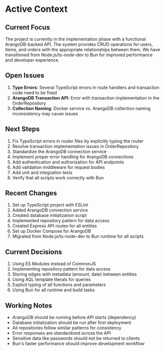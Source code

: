 # Active Context

## Current Focus
The project is currently in the implementation phase with a functional ArangoDB-backed API. The system provides CRUD operations for users, items, and orders with the appropriate relationships between them. We have transitioned from Node.js/ts-node-dev to Bun for improved performance and developer experience.

## Open Issues
1. **Type Errors**: Several TypeScript errors in route handlers and transaction code need to be fixed
2. **ArangoDB Transaction API**: Error with transaction implementation in the OrderRepository
3. **Collection Naming**: Docker service vs. ArangoDB collection naming inconsistency may cause issues

## Next Steps
1. Fix TypeScript errors in router files by explicitly typing the router
2. Resolve transaction implementation issues in OrderRepository
3. Standardize the ArangoDB connection service
4. Implement proper error handling for ArangoDB connections
5. Add authentication and authorization for API endpoints
6. Add validation middleware for request bodies
7. Add unit and integration tests
8. Verify that all scripts work correctly with Bun

## Recent Changes
1. Set up TypeScript project with ESLint
2. Added ArangoDB connection service
3. Created database initialization script
4. Implemented repository pattern for data access
5. Created Express API routes for all entities
6. Set up Docker Compose for ArangoDB
7. Migrated from Node.js/ts-node-dev to Bun runtime for all scripts

## Current Decisions
1. Using ES Modules instead of CommonJS
2. Implementing repository pattern for data access
3. Storing edges with metadata (amount, date) between entities
4. Using AQL template literals for queries
5. Explicit typing of all functions and parameters
6. Using Bun for all runtime and build tasks

## Working Notes
- ArangoDB should be running before API starts (dependency)
- Database initialization should be run after first deployment
- All repositories follow similar patterns for consistency
- Error responses are standardized across the API
- Sensitive data like passwords should not be returned to clients
- Bun's faster performance should improve development workflow 